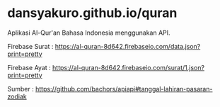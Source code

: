 # dansyakuro.github.io/quran

Aplikasi Al-Qur'an Bahasa Indonesia menggunakan API.

Firebase Surat : https://al-quran-8d642.firebaseio.com/data.json?print=pretty

Firebase Ayat : https://al-quran-8d642.firebaseio.com/surat/1.json?print=pretty

Sumber : https://github.com/bachors/apiapi#tanggal-lahiran-pasaran-zodiak
